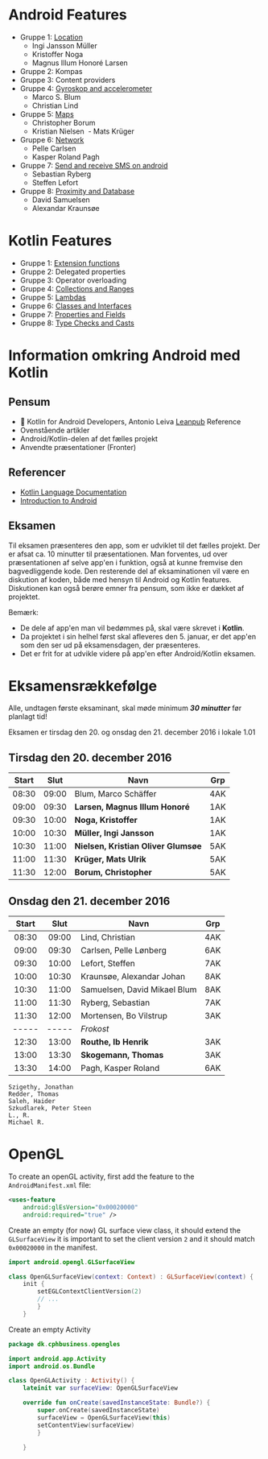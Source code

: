 # Android Features

* Gruppe 1: [Location](https://github.com/xNoga/LocationKotlin)
  - Ingi Jansson Müller
  - Kristoffer Noga
  - Magnus Illum Honoré Larsen 
* Gruppe 2: Kompas
* Gruppe 3: Content providers
* Gruppe 4: [Gyroskop and accelerometer](https://github.com/Thug-Lyfe/Gyro-Acc)
  - Marco S. Blum
  - Christian Lind
* Gruppe 5: [Maps](https://github.com/CBorum/kotlin-google-maps)
  - Christopher Borum
  - Kristian Nielsen
  - Mats Krüger
* Gruppe 6: [Network](https://github.com/kasperpagh/Android-Kotlin-article)
  - Pelle Carlsen
  - Kasper Roland Pagh
* Gruppe 7: [Send and receive SMS on android](https://github.com/thadino/sms_recieve)
  - Sebastian Ryberg
  - Steffen Lefort
* Gruppe 8: [Proximity and Database](https://github.com/ElDuderino420/KotlinStuff)
  - David Samuelsen
  - Alexandar Kraunsøe

# Kotlin Features
* Gruppe 1: [Extension functions](https://github.com/xNoga/ExtensionFunctions)
* Gruppe 2: Delegated properties
* Gruppe 3: Operator overloading
* Gruppe 4: [Collections and Ranges](https://github.com/Thug-Lyfe/kotlinCollections)
* Gruppe 5: [Lambdas](https://github.com/xNoga/LocationKotlin)
* Gruppe 6: [Classes and Interfaces](https://github.com/kasperpagh/KotlinClassesAndInterfaces/tree/master)
* Gruppe 7: [Properties and Fields](https://github.com/thadino/PropertiesAndFields)
* Gruppe 8: [Type Checks and Casts](https://github.com/Invictus420/TypeChecksandCastsKotlin)

# Information omkring Android med Kotlin

## Pensum
* &#x1F4D8; Kotlin for Android Developers, Antonio Leiva
  [Leanpub](http://leanpub.com/kotlin-for-android-developers)
  Reference
* Ovenstående artikler
* Android/Kotlin-delen af det fælles projekt
* Anvendte præsentationer (Fronter)

## Referencer
* [Kotlin Language Documentation](https://kotlinlang.org/docs/reference/)
* [Introduction to Android](https://developer.android.com/guide/index.html)

## Eksamen

Til eksamen præsenteres den app, som er udviklet til det fælles projekt. Der er afsat ca. 10 minutter til præsentationen.
Man forventes, ud over præsentationen af selve app'en i funktion, også at kunne fremvise den bagvedliggende kode.
Den resterende del af eksaminationen vil være en diskution af koden, både med hensyn til Android og Kotlin features.
Diskutionen kan også berøre emner fra pensum, som ikke er dækket af projektet. 

Bemærk:
* De dele af app'en man vil bedømmes på, skal være skrevet i **Kotlin**.
* Da projektet i sin helhel først skal afleveres den 5. januar, er det app'en som den ser ud på eksamensdagen, der præsenteres.
* Det er frit for at udvikle videre på app'en efter Android/Kotlin eksamen.

# Eksamensrækkefølge
Alle, undtagen første eksaminant, skal møde minimum **_30 minutter_** før planlagt tid!

Eksamen er tirsdag den 20. og onsdag den 21. december 2016 i lokale 1.01

## Tirsdag den 20. december 2016
Start | Slut  | Navn                                  | Grp
:---: | :---: | ------------------------------------- | :---:
08:30 | 09:00 | Blum, Marco Schäffer                  | 4AK
09:00 | 09:30 | **Larsen, Magnus Illum Honoré**       | 1AK
09:30 | 10:00 | **Noga, Kristoffer**                  | 1AK
10:00 | 10:30 | **Müller, Ingi Jansson**              | 1AK
10:30 | 11:00 | **Nielsen, Kristian Oliver Glumsøe**  | 5AK
11:00 | 11:30 | **Krüger, Mats Ulrik**                | 5AK
11:30 | 12:00 | **Borum, Christopher**                | 5AK

## Onsdag den 21. december 2016
Start | Slut  | Navn                                  | Grp
:---: | :---: | ------------------------------------- | :---:
08:30 | 09:00 | Lind, Christian                       | 4AK
09:00 | 09:30 | Carlsen, Pelle Lønberg                | 6AK
09:30 | 10:00 | Lefort, Steffen                       | 7AK
10:00 | 10:30 | Kraunsøe, Alexandar Johan             | 8AK
10:30 | 11:00 | Samuelsen, David Mikael Blum          | 8AK
11:00 | 11:30 | Ryberg, Sebastian                     | 7AK
11:30 | 12:00 | Mortensen, Bo Vilstrup                | 3AK
----- | ----- | *Frokost*                             |
12:30 | 13:00 | **Routhe, Ib Henrik**                 | 3AK
13:00 | 13:30 | **Skogemann, Thomas**                 | 3AK
13:30 | 14:00 | Pagh, Kasper Roland                   | 6AK
```
Szigethy, Jonathan
Redder, Thomas
Saleh, Haider
Szkudlarek, Peter Steen
L., R.
Michael R.
```

# OpenGL

To create an openGL activity, first add the feature to the `AndroidManifest.xml` file:
```xml
<uses-feature
    android:glEsVersion="0x00020000"
    android:required="true" />
```
Create an empty (for now) GL surface view class, it should extend the `GLSurfaceView`
it is important to set the client version `2` and it should match `0x00020000` in the manifest.
```kotlin
import android.opengl.GLSurfaceView

class OpenGLSurfaceView(context: Context) : GLSurfaceView(context) {
    init {
        setEGLContextClientVersion(2)
        // ...
        }
    }
```

Create an empty Activity
```kotlin
package dk.cphbusiness.opengles

import android.app.Activity
import android.os.Bundle

class OpenGLActivity : Activity() {
    lateinit var surfaceView: OpenGLSurfaceView

    override fun onCreate(savedInstanceState: Bundle?) {
        super.onCreate(savedInstanceState)
        surfaceView = OpenGLSurfaceView(this)
        setContentView(surfaceView)
        }

    }
```
